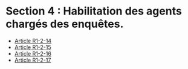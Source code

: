 # Section 4 : Habilitation des agents chargés des enquêtes.

* [Article R1-2-14](./LEGIARTI000006466139.md)
* [Article R1-2-15](./LEGIARTI000006466141.md)
* [Article R1-2-16](./LEGIARTI000006466143.md)
* [Article R1-2-17](./LEGIARTI000006466145.md)

